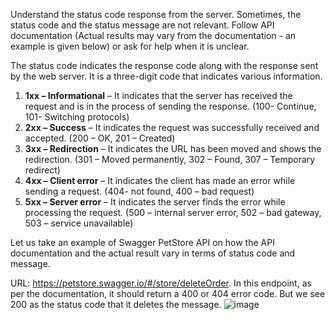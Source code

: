Understand the status code response from the server. Sometimes, the status code and the status message are not relevant. Follow API documentation (Actual results may vary from the documentation - an example is given below) or ask for help when it is unclear.

The status code indicates the response code along with the response sent by the web server. It is a three-digit code that indicates various information.

1. **1xx – Informational** – It indicates that the server has received the request and is in the process of sending the response. (100- Continue, 101- Switching protocols)
2. **2xx – Success** – It indicates the request was successfully received and accepted. (200 – OK, 201 – Created)
3. **3xx – Redirection** – It indicates the URL has been moved and shows the redirection. (301 – Moved permanently, 302 – Found, 307 – Temporary redirect)
4. **4xx – Client error** – It indicates the client has made an error while sending a request. (404- not found, 400 – bad request)
5. **5xx – Server error** – It indicates the server finds the error while processing the request. (500 – internal server error, 502 – bad gateway, 503 – service
unavailable)

Let us take an example of Swagger PetStore API on how the API documentation and the actual result vary in terms of status code and message.

URL: https://petstore.swagger.io/#/store/deleteOrder. In this endpoint, as per the documentation, it should return a 400 or 404 error code. But we see 200 as the status code that it deletes the message.
![image](https://github.com/user-attachments/assets/8fbfe368-c349-4183-a7e4-8ed6edd9902c)
